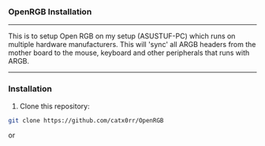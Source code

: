 ### OpenRGB Installation

---

This is to setup Open RGB on my setup (ASUSTUF-PC) which runs on multiple hardware manufacturers. This will 'sync' all ARGB headers from the mother board to the mouse, keyboard and other peripherals that runs with ARGB.

---

### Installation

1. Clone this repository:

```sh
git clone https://github.com/catx0rr/OpenRGB
```

or 

```sh

```





